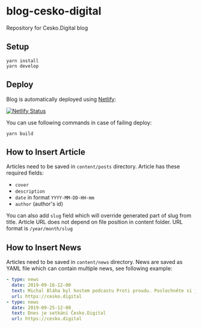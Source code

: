 # blog-cesko-digital

Repository for Cesko.Digital blog 

## Setup
```shell script
yarn install
yarn develop
```

## Deploy

Blog is automatically deployed using [Netlify](https://www.netlify.com/):

[![Netlify Status](https://api.netlify.com/api/v1/badges/c9e3c5ff-3123-458a-b7a1-136331a3a0f4/deploy-status)](https://app.netlify.com/sites/kind-kepler-fc4111/deploys)

You can use following commands in case of failing deploy: 
```shell script
yarn build
```

## How to Insert Article

Articles need to be saved in `content/posts` directory. Article has these required fields: 

- `cover`
- `description`
- `date` in format `YYYY-MM-DD-HH-mm`
- `author` (author's id)

You can also add `slug` field which will override generated part of slug from title. Article URL does not depend on file position in content folder. URL format is `/year/month/slug`

## How to Insert News

Articles need to be saved in `content/news` directory. News are saved as YAML file which can contain multiple news, see following example: 
```yaml
- type: news
  date: 2019-09-16-12-00
  text: Michal Bláha byl hostem podcastu Proti proudu. Poslechněte si jeho názory o e-govermentu.
  url: https://cesko.digital
- type: news
  date: 2019-09-25-12-00
  text: Dnes je setkání Česko.Digital
  url: https://cesko.digital

```